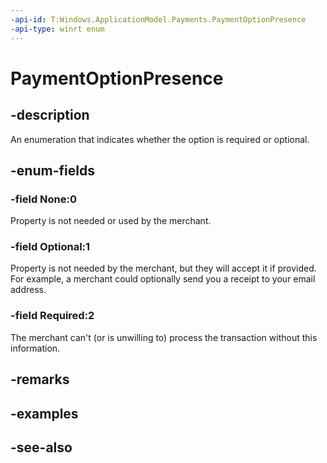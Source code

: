 ```yaml
---
-api-id: T:Windows.ApplicationModel.Payments.PaymentOptionPresence
-api-type: winrt enum
---
```


<!-- Enumeration syntax
public enum Windows.ApplicationModel.Payments.PaymentOptionPresence : int
-->

# PaymentOptionPresence

## -description
An enumeration that indicates whether the option is required or optional.

## -enum-fields
### -field None:0
Property is not needed or used by the merchant.

### -field Optional:1
Property is not needed by the merchant, but they will accept it if provided. For example, a merchant could optionally send you a receipt to your email address.

### -field Required:2
The merchant can't (or is unwilling to) process the transaction without this information.


## -remarks

## -examples

## -see-also